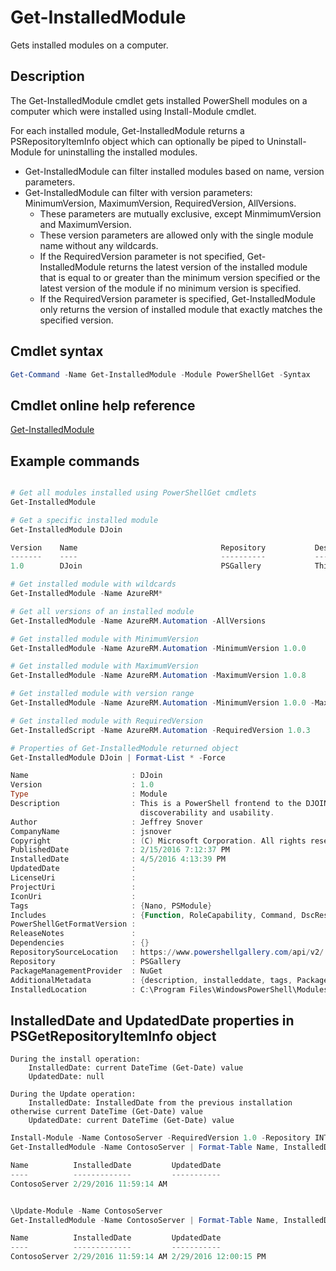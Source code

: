 # Get-InstalledModule

Gets installed modules on a computer.

## Description

The Get-InstalledModule cmdlet gets installed PowerShell modules on a computer which were installed using Install-Module cmdlet.

For each installed module, Get-InstalledModule returns a PSRepositoryItemInfo object which can optionally be piped to Uninstall-Module for uninstalling the installed modules.

- Get-InstalledModule can filter installed modules based on name, version parameters.
- Get-InstalledModule can filter with version parameters: MinimumVersion, MaximumVersion, RequiredVersion, AllVersions.
  - These parameters are mutually exclusive, except MinmimumVersion and MaximumVersion.
  - These version parameters are allowed only with the single module name without any wildcards.
  - If the RequiredVersion parameter is not specified, Get-InstalledModule returns the latest version of the installed module that is equal to or greater than the minimum version specified or the latest version of the module if no minimum version is specified. 
  - If the RequiredVersion parameter is specified, Get-InstalledModule only returns the version of installed module that exactly matches the specified version.

## Cmdlet syntax
```powershell
Get-Command -Name Get-InstalledModule -Module PowerShellGet -Syntax
```

## Cmdlet online help reference

[Get-InstalledModule](http://go.microsoft.com/fwlink/?LinkId=526863)

## Example commands

```powershell

# Get all modules installed using PowerShellGet cmdlets
Get-InstalledModule

# Get a specific installed module
Get-InstalledModule DJoin

Version    Name                                Repository           Description
-------    ----                                ----------           -----------
1.0        DJoin                               PSGallery            This is a PowerShell frontend to the DJOIN.exe c...

# Get installed module with wildcards
Get-InstalledModule -Name AzureRM*

# Get all versions of an installed module
Get-InstalledModule -Name AzureRM.Automation -AllVersions

# Get installed module with MinimumVersion
Get-InstalledModule -Name AzureRM.Automation -MinimumVersion 1.0.0

# Get installed module with MaximumVersion
Get-InstalledModule -Name AzureRM.Automation -MaximumVersion 1.0.8

# Get installed module with version range
Get-InstalledModule -Name AzureRM.Automation -MinimumVersion 1.0.0 -MaximumVersion 1.0.8

# Get installed module with RequiredVersion
Get-InstalledScript -Name AzureRM.Automation -RequiredVersion 1.0.3

# Properties of Get-InstalledModule returned object
Get-InstalledModule DJoin | Format-List * -Force

Name                       : DJoin
Version                    : 1.0
Type                       : Module
Description                : This is a PowerShell frontend to the DJOIN.exe command which provides better
                             discoverability and usability.
Author                     : Jeffrey Snover
CompanyName                : jsnover
Copyright                  : (C) Microsoft Corporation. All rights reserved.
PublishedDate              : 2/15/2016 7:12:37 PM
InstalledDate              : 4/5/2016 4:13:39 PM
UpdatedDate                :
LicenseUri                 :
ProjectUri                 :
IconUri                    :
Tags                       : {Nano, PSModule}
Includes                   : {Function, RoleCapability, Command, DscResource...}
PowerShellGetFormatVersion :
ReleaseNotes               :
Dependencies               : {}
RepositorySourceLocation   : https://www.powershellgallery.com/api/v2/
Repository                 : PSGallery
PackageManagementProvider  : NuGet
AdditionalMetadata         : {description, installeddate, tags, PackageManagementProvider...}
InstalledLocation          : C:\Program Files\WindowsPowerShell\Modules\DJoin\1.0

```



## InstalledDate and UpdatedDate properties in PSGetRepositoryItemInfo object

    During the install operation:
        InstalledDate: current DateTime (Get-Date) value
        UpdatedDate: null

    During the Update operation:
        InstalledDate: InstalledDate from the previous installation otherwise current DateTime (Get-Date) value
        UpdatedDate: current DateTime (Get-Date) value

```powershell
Install-Module -Name ContosoServer -RequiredVersion 1.0 -Repository INT
Get-InstalledModule -Name ContosoServer | Format-Table Name, InstalledDate, UpdatedDate

Name          InstalledDate         UpdatedDate
----          -------------         -----------
ContosoServer 2/29/2016 11:59:14 AM


\Update-Module -Name ContosoServer
Get-InstalledModule -Name ContosoServer | Format-Table Name, InstalledDate, UpdatedDate

Name          InstalledDate         UpdatedDate
----          -------------         -----------
ContosoServer 2/29/2016 11:59:14 AM 2/29/2016 12:00:15 PM
```